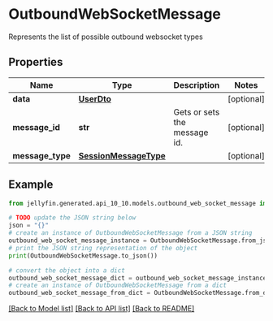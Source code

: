 # OutboundWebSocketMessage

Represents the list of possible outbound websocket types

## Properties

Name | Type | Description | Notes
------------ | ------------- | ------------- | -------------
**data** | [**UserDto**](UserDto.md) |  | [optional] 
**message_id** | **str** | Gets or sets the message id. | [optional] 
**message_type** | [**SessionMessageType**](SessionMessageType.md) |  | [optional] 

## Example

```python
from jellyfin.generated.api_10_10.models.outbound_web_socket_message import OutboundWebSocketMessage

# TODO update the JSON string below
json = "{}"
# create an instance of OutboundWebSocketMessage from a JSON string
outbound_web_socket_message_instance = OutboundWebSocketMessage.from_json(json)
# print the JSON string representation of the object
print(OutboundWebSocketMessage.to_json())

# convert the object into a dict
outbound_web_socket_message_dict = outbound_web_socket_message_instance.to_dict()
# create an instance of OutboundWebSocketMessage from a dict
outbound_web_socket_message_from_dict = OutboundWebSocketMessage.from_dict(outbound_web_socket_message_dict)
```
[[Back to Model list]](README.md#documentation-for-models) [[Back to API list]](README.md#documentation-for-api-endpoints) [[Back to README]](README.md)


